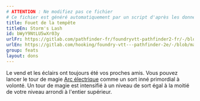 ```yaml
---
# ATTENTION : Ne modifiez pas ce fichier
# Ce fichier est généré automatiquement par un script d'après les données du module Foundry VTT officiel et de sa traduction
title: Fouet de la tempête
titleEn: Storm's Lash
id: bWyY9NtLU5wXr03y
urlFr: https://gitlab.com/pathfinder-fr/foundryvtt-pathfinder2-fr/-/blob/master/data/feats/bWyY9NtLU5wXr03y.htm
urlEn: https://gitlab.com/hooking/foundry-vtt---pathfinder-2e/-/blob/master/packs/data/feats.db/storm-s-lash.json
group: feats
layout: dons
---
```

Le vend et les éclairs ont toujours été vos proches amis. Vous pouvez lancer le tour de magie [Arc électrique](../spells/arc-électrique.md) comme un sort inné primordial à volonté. Un tour de magie est intensifié à un niveau de sort égal à la moitié de votre niveau arrondi à l'entier supérieur.


